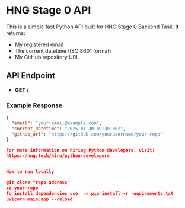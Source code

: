 # HNG Stage 0 API

This is a simple fast Python API built for HNG Stage 0 Backend Task. It returns:

- My registered email
- The current datetime (ISO 8601 format)
- My GitHub repository URL

## API Endpoint

- **GET /**

### Example Response

```json
{
  "email": "your-email@example.com",
  "current_datetime": "2025-01-30T09:30:00Z",
  "github_url": "https://github.com/yourusername/your-repo"
}

For more information on hiring Python developers, visit:
https://hng.tech/hire/python-developers


How to run locally

git clone "repo address"
cd your-repo
To install dependencies use  => pip install -r requirements.txt
uvicorn main:app --reload
```
